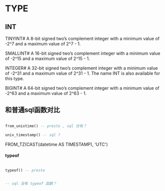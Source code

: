 

# TYPE


## INT
TINYINT#
A 8-bit signed two’s complement integer with a minimum value of -2^7 and a maximum value of 2^7 - 1.

SMALLINT#
A 16-bit signed two’s complement integer with a minimum value of -2^15 and a maximum value of 2^15 - 1.

INTEGER#
A 32-bit signed two’s complement integer with a minimum value of -2^31 and a maximum value of 2^31 - 1. The name INT is also available for this type.

BIGINT#
A 64-bit signed two’s complement integer with a minimum value of -2^63 and a maximum value of 2^63 - 1.




## 和普通sql函数对比

``` sql

from_unixtime() -- presto , sql 也有？

unix_timestamp() -- sql ? 

```

FROM_TZ(CAST(datetime AS TIMESTAMP), 'UTC')



#### typeof

``` sql

typeof() -- presto


-- sql 没有 typeof 函数？

```
